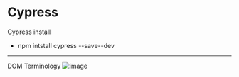 # Cypress
Cypress install
- npm intstall cypress --save--dev

---

DOM Terminology
![image](https://github.com/timeektt/cy-testing/assets/159244256/5a4736eb-6c36-49eb-8611-2b536e4c7405)

